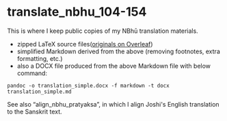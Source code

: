 # translate_nbhu_104-154
This is where I keep public copies of my NBhū translation materials.

* zipped LaTeX source files([originals on Overleaf](https://www.overleaf.com/read/vpnjgqqqptww))
* simplified Markdown derived from the above (removing footnotes, extra formatting, etc.)
* also a DOCX file produced from the above Markdown file with below command:

~~~
pandoc -o translation_simple.docx -f markdown -t docx translation_simple.md
~~~

See also “align_nbhu_pratyaksa”, in which I align Joshi's English translation to the Sanskrit text.